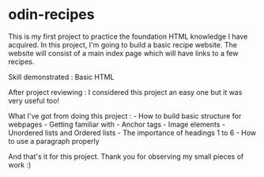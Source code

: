 # odin-recipes

This is my first project to practice the foundation HTML knowledge I have acquired.
In this project, I'm going to build a basic recipe website.
The website will consist of a main index page which will have links to a few recipes.

Skill demonstrated : Basic HTML

After project reviewing :
I considered this project an easy one but it was very useful too!

What I've got from doing this project :
    - How to build basic structure for webpages
    - Getting familiar with
        - Anchor tags
        - Image elements
        - Unordered lists and Ordered lists
        - The importance of headings 1 to 6
        - How to use a paragraph properly

And that's it for this project.
Thank you for observing my small pieces of work :)